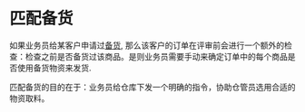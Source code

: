# 匹配备货

如果业务员给某客户申请过[备货][customer-hoard], 那么该客户的订单在评审前会进行一个额外的检查：检查之前是否备货过该商品。是则业务员需要手动来确定订单中的每个商品是否使用备货物资来发货.

匹配备货的目的在于：业务员给仓库下发一个明确的指令，协助仓管员选用合适的物资取料。

[customer-hoard]: customer/hoard.md
